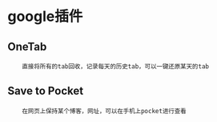 # google插件

## OneTab

```shell
    直接将所有的tab回收，记录每天的历史tab，可以一键还原某天的tab
```

## Save to Pocket

```shell
    在网页上保持某个博客，网址，可以在手机上pocket进行查看
```

